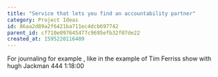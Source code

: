 ```yaml
---
title: "Service that lets you find an accountability partner"
category: Project Ideas
id: 86aa2d89a2f6421ba711ec4dcb697742
parent_id: cf710e097645477c9695efb32f07de22
created_at: 1595220116409
---
```


For journaling for example , like in the example of Tim Ferriss show with hugh Jackman 444 1:18:00
                